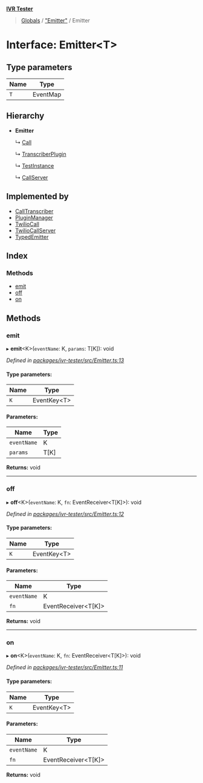 **[IVR Tester](../README.md)**

> [Globals](../README.md) / ["Emitter"](../modules/_emitter_.md) / Emitter

# Interface: Emitter\<T>

## Type parameters

Name | Type |
------ | ------ |
`T` | EventMap |

## Hierarchy

* **Emitter**

  ↳ [Call](_call_call_.call.md)

  ↳ [TranscriberPlugin](_call_transcription_plugin_transcriberplugin_.transcriberplugin.md)

  ↳ [TestInstance](_testing_test_testinstanceclass_.testinstance.md)

  ↳ [CallServer](_testing_twiliocallserver_.callserver.md)

## Implemented by

* [CallTranscriber](../classes/_call_transcription_calltranscriber_.calltranscriber.md)
* [PluginManager](../classes/_plugins_pluginmanager_.pluginmanager.md)
* [TwilioCall](../classes/_call_twiliocall_.twiliocall.md)
* [TwilioCallServer](../classes/_testing_twiliocallserver_.twiliocallserver.md)
* [TypedEmitter](../classes/_emitter_.typedemitter.md)

## Index

### Methods

* [emit](_emitter_.emitter.md#emit)
* [off](_emitter_.emitter.md#off)
* [on](_emitter_.emitter.md#on)

## Methods

### emit

▸ **emit**\<K>(`eventName`: K, `params`: T[K]): void

*Defined in [packages/ivr-tester/src/Emitter.ts:13](https://github.com/SketchingDev/ivr-tester/blob/c05dd5d/packages/ivr-tester/src/Emitter.ts#L13)*

#### Type parameters:

Name | Type |
------ | ------ |
`K` | EventKey\<T> |

#### Parameters:

Name | Type |
------ | ------ |
`eventName` | K |
`params` | T[K] |

**Returns:** void

___

### off

▸ **off**\<K>(`eventName`: K, `fn`: EventReceiver\<T[K]>): void

*Defined in [packages/ivr-tester/src/Emitter.ts:12](https://github.com/SketchingDev/ivr-tester/blob/c05dd5d/packages/ivr-tester/src/Emitter.ts#L12)*

#### Type parameters:

Name | Type |
------ | ------ |
`K` | EventKey\<T> |

#### Parameters:

Name | Type |
------ | ------ |
`eventName` | K |
`fn` | EventReceiver\<T[K]> |

**Returns:** void

___

### on

▸ **on**\<K>(`eventName`: K, `fn`: EventReceiver\<T[K]>): void

*Defined in [packages/ivr-tester/src/Emitter.ts:11](https://github.com/SketchingDev/ivr-tester/blob/c05dd5d/packages/ivr-tester/src/Emitter.ts#L11)*

#### Type parameters:

Name | Type |
------ | ------ |
`K` | EventKey\<T> |

#### Parameters:

Name | Type |
------ | ------ |
`eventName` | K |
`fn` | EventReceiver\<T[K]> |

**Returns:** void

